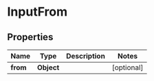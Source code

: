 

# InputFrom


## Properties

| Name | Type | Description | Notes |
|------------ | ------------- | ------------- | -------------|
|**from** | **Object** |  |  [optional] |



